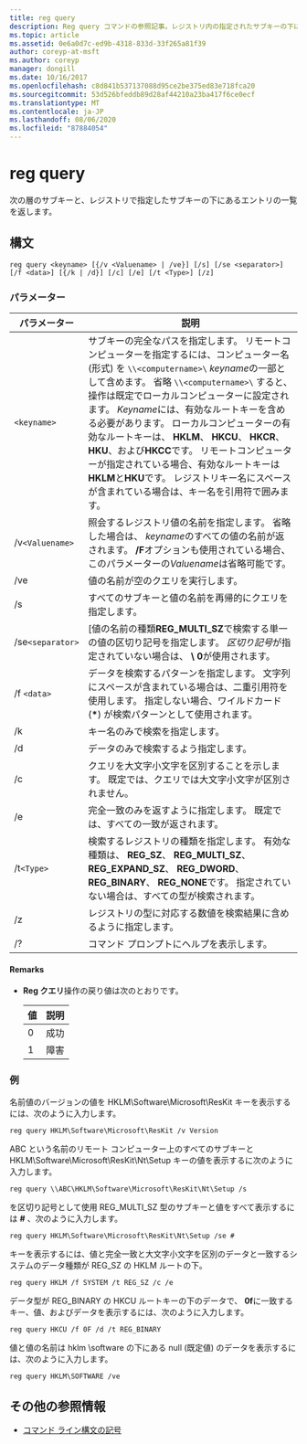 ```yaml
---
title: reg query
description: Reg query コマンドの参照記事。レジストリ内の指定されたサブキーの下にあるサブキーとエントリの次のレベルの一覧を返します。
ms.topic: article
ms.assetid: 0e6a0d7c-ed9b-4318-833d-33f265a81f39
author: coreyp-at-msft
ms.author: coreyp
manager: dongill
ms.date: 10/16/2017
ms.openlocfilehash: c8d841b537137088d95ce2be375ed83e718fca20
ms.sourcegitcommit: 53d526bfeddb89d28af44210a23ba417f6ce0ecf
ms.translationtype: MT
ms.contentlocale: ja-JP
ms.lasthandoff: 08/06/2020
ms.locfileid: "87884054"
---
```

# <a name="reg-query"></a>reg query

次の層のサブキーと、レジストリで指定したサブキーの下にあるエントリの一覧を返します。

## <a name="syntax"></a>構文

```
reg query <keyname> [{/v <Valuename> | /ve}] [/s] [/se <separator>] [/f <data>] [{/k | /d}] [/c] [/e] [/t <Type>] [/z]
```

### <a name="parameters"></a>パラメーター

| パラメーター | 説明 |
|--|--|
| `<keyname>` | サブキーの完全なパスを指定します。 リモートコンピューターを指定するには、コンピューター名 (形式) を `\\<computername>\` *keyname*の一部として含めます。 省略 `\\<computername>\` すると、操作は既定でローカルコンピューターに設定されます。 *Keyname*には、有効なルートキーを含める必要があります。 ローカルコンピューターの有効なルートキーは、 **HKLM**、 **HKCU**、 **HKCR**、 **HKU**、および**HKCC**です。 リモートコンピューターが指定されている場合、有効なルートキーは**HKLM**と**HKU**です。 レジストリキー名にスペースが含まれている場合は、キー名を引用符で囲みます。 |
| /v`<Valuename>` | 照会するレジストリ値の名前を指定します。 省略した場合は、 *keyname*のすべての値の名前が返されます。 **/F**オプションも使用されている場合、このパラメーターの*Valuename*は省略可能です。 |
| /ve | 値の名前が空のクエリを実行します。 |
| /s | すべてのサブキーと値の名前を再帰的にクエリを指定します。 |
| /se`<separator>` | [値の名前の種類**REG_MULTI_SZ**で検索する単一の値の区切り記号を指定します。 *区切り記号*が指定されていない場合は、 **\ 0**が使用されます。 |
| /f `<data>` | データを検索するパターンを指定します。 文字列にスペースが含まれている場合は、二重引用符を使用します。 指定しない場合、ワイルドカード (**&#42;**) が検索パターンとして使用されます。 |
| /k | キー名のみで検索を指定します。 |
| /d | データのみで検索するよう指定します。 |
| /c | クエリを大文字小文字を区別することを示します。 既定では、クエリでは大文字小文字が区別されません。 |
| /e | 完全一致のみを返すように指定します。 既定では、すべての一致が返されます。 |
| /t`<Type>` | 検索するレジストリの種類を指定します。 有効な種類は、 **REG_SZ**、 **REG_MULTI_SZ**、 **REG_EXPAND_SZ**、 **REG_DWORD**、 **REG_BINARY**、 **REG_NONE**です。 指定されていない場合は、すべての型が検索されます。 |
| /z | レジストリの型に対応する数値を検索結果に含めるように指定します。 |
| /? | コマンド プロンプトにヘルプを表示します。 |

#### <a name="remarks"></a>Remarks

- **Reg クエリ**操作の戻り値は次のとおりです。

    | 値 | 説明 |
    |--|--|
    | 0 | 成功 |
    | 1 | 障害 |

### <a name="examples"></a>例

名前値のバージョンの値を HKLM\Software\Microsoft\ResKit キーを表示するには、次のように入力します。

```
reg query HKLM\Software\Microsoft\ResKit /v Version
```

ABC という名前のリモート コンピューター上のすべてのサブキーと HKLM\Software\Microsoft\ResKit\Nt\Setup キーの値を表示するに次のように入力します。

```
reg query \\ABC\HKLM\Software\Microsoft\ResKit\Nt\Setup /s
```

を区切り記号として使用 REG_MULTI_SZ 型のサブキーと値をすべて表示するには **#** 、次のように入力します。

```
reg query HKLM\Software\Microsoft\ResKit\Nt\Setup /se #
```

キーを表示するには、値と完全一致と大文字小文字を区別のデータと一致するシステムのデータ種類が REG_SZ の HKLM ルートの下。

```
reg query HKLM /f SYSTEM /t REG_SZ /c /e
```

データ型が REG_BINARY の HKCU ルートキーの下のデータで、 **0f**に一致するキー、値、およびデータを表示するには、次のように入力します。

```
reg query HKCU /f 0F /d /t REG_BINARY
```

値と値の名前は hklm \software の下にある null (既定値) のデータを表示するには、次のように入力します。

```
reg query HKLM\SOFTWARE /ve
```

## <a name="additional-references"></a>その他の参照情報

- [コマンド ライン構文の記号](command-line-syntax-key.md)
